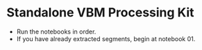 # Standalone VBM Processing Kit
- Run the notebooks in order. 
- If you have already extracted segments, begin at notebook 01. 